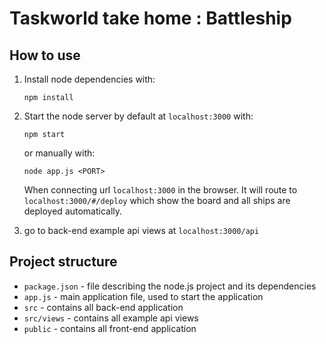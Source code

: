 # Taskworld take home : Battleship

## How to use
1. Install node dependencies with:

    ```
    npm install
    ```
2. Start the node server by default at ```localhost:3000``` with:

    ```
    npm start
    ```
    or manually with:
    ```
    node app.js <PORT>
    ```
   When connecting url ```localhost:3000``` in the browser. 
   It will route to ```localhost:3000/#/deploy``` which show the board and all ships are deployed automatically. 

3. go to back-end example api views at ```localhost:3000/api```

## Project structure
- ```package.json``` - file describing the node.js project and its dependencies
- ```app.js``` - main application file, used to start the application
- ```src``` - contains all back-end application
- ```src/views``` - contains all example api views
- ```public``` - contains all front-end application
